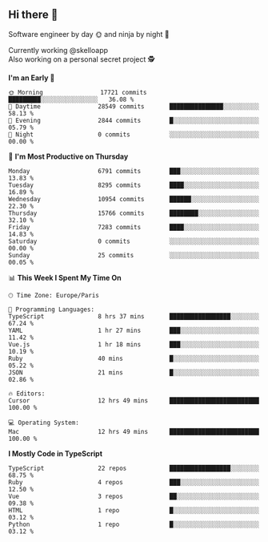 ## Hi there 👋

Software engineer by day 🌞 and ninja by night 🌝

Currently working @skelloapp <br>
Also working on a personal secret project 🕵️

<!--START_SECTION:waka-->
**I'm an Early 🐤** 

```text
🌞 Morning                17721 commits       █████████░░░░░░░░░░░░░░░░   36.08 % 
🌆 Daytime                28549 commits       ███████████████░░░░░░░░░░   58.13 % 
🌃 Evening                2844 commits        █░░░░░░░░░░░░░░░░░░░░░░░░   05.79 % 
🌙 Night                  0 commits           ░░░░░░░░░░░░░░░░░░░░░░░░░   00.00 % 
```
📅 **I'm Most Productive on Thursday** 

```text
Monday                   6791 commits        ███░░░░░░░░░░░░░░░░░░░░░░   13.83 % 
Tuesday                  8295 commits        ████░░░░░░░░░░░░░░░░░░░░░   16.89 % 
Wednesday                10954 commits       ██████░░░░░░░░░░░░░░░░░░░   22.30 % 
Thursday                 15766 commits       ████████░░░░░░░░░░░░░░░░░   32.10 % 
Friday                   7283 commits        ████░░░░░░░░░░░░░░░░░░░░░   14.83 % 
Saturday                 0 commits           ░░░░░░░░░░░░░░░░░░░░░░░░░   00.00 % 
Sunday                   25 commits          ░░░░░░░░░░░░░░░░░░░░░░░░░   00.05 % 
```


📊 **This Week I Spent My Time On** 

```text
🕑︎ Time Zone: Europe/Paris

💬 Programming Languages: 
TypeScript               8 hrs 37 mins       █████████████████░░░░░░░░   67.24 % 
YAML                     1 hr 27 mins        ███░░░░░░░░░░░░░░░░░░░░░░   11.42 % 
Vue.js                   1 hr 18 mins        ███░░░░░░░░░░░░░░░░░░░░░░   10.19 % 
Ruby                     40 mins             █░░░░░░░░░░░░░░░░░░░░░░░░   05.22 % 
JSON                     21 mins             █░░░░░░░░░░░░░░░░░░░░░░░░   02.86 % 

🔥 Editors: 
Cursor                   12 hrs 49 mins      █████████████████████████   100.00 % 

💻 Operating System: 
Mac                      12 hrs 49 mins      █████████████████████████   100.00 % 
```

**I Mostly Code in TypeScript** 

```text
TypeScript               22 repos            █████████████████░░░░░░░░   68.75 % 
Ruby                     4 repos             ███░░░░░░░░░░░░░░░░░░░░░░   12.50 % 
Vue                      3 repos             ██░░░░░░░░░░░░░░░░░░░░░░░   09.38 % 
HTML                     1 repo              █░░░░░░░░░░░░░░░░░░░░░░░░   03.12 % 
Python                   1 repo              █░░░░░░░░░░░░░░░░░░░░░░░░   03.12 % 
```




<!--END_SECTION:waka-->

<!--
**antoinelncl/antoinelncl** is a ✨ _special_ ✨ repository because its `README.md` (this file) appears on your GitHub profile.

Here are some ideas to get you started:

- 🔭 I’m currently working on ...
- 🌱 I’m currently learning ...
- 👯 I’m looking to collaborate on ...
- 🤔 I’m looking for help with ...
- 💬 Ask me about ...
- 📫 How to reach me: ...
- 😄 Pronouns: ...
- ⚡ Fun fact: ...
-->
